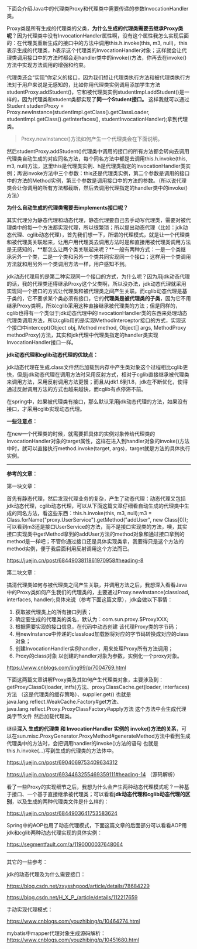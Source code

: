 下面会介绍Java中的代理类Proxy和代理类中需要传递的参数InvocationHandler类。

Proxy类是所有生成的代理类的父类，**为什么生成的代理类需要去继承Proxy类呢**？因为代理类中没有InvocationHandler属性啊，没有这个属性我怎么实现后面的：在代理类重新生成的接口中的方法中调用this.h.invoke(this, m3, null)，this表示生成的代理类，h表示这个代理类的InvocationHandler对象；这样就会让代理类调用接口中的方法时都会走handler类中的invoke()方法，你再去在invoke()方法中实现方法调用的增强和约束。

代理类还会“实现”你定义的接口，因为我们想让代理类执行方法和被代理类执行方法对于用户来说是无感知的，比如你用代理类实例调用添加学生方法studentProxy.addStudent()，它和被代理类实例studentImpl.addStudent()是一样的，因为代理类和student类都实现了**同一个Student接口。** 这样我就可以通过 Student studentProxy = Proxy.newInstance(studentImpl.getClass().getClassLoader, studentImpl.getClass().getInterfaces(), studentInvocationHandler);拿到代理类。

> Proxy.newInstance()方法如何产生一个代理类会在下面说明。

然后studentProxy.addStudent()代理类中调用的接口的所有方法都会转向去调用代理类自动生成的对应同名方法，每个同名方法中都是去调用this.h.invoke(this, m3, null)方法，这里this是代理类实例、h是代理类指定的InvocationHandler类实例；再说invoke方法中三个参数：this还是代理类实例，第二个参数是调用的接口中的方法的Method实例，第三个参数是调用接口中的方法的参数。（所以说代理类会让你调用的所有方法都截断，然后去调用代理指定的handler类中的invoke()方法）

**为什么自动生成的代理类需要去implements接口呢？**

其实代理分为静态代理和动态代理，静态代理要自己去手动写代理类，需要对被代理类中的每一个方法都实现代理，所以很繁琐；所以提出动态代理（比如：jdk动态代理、cglib动态代理），首先我们想一下，所谓的代理模式，就是让一个代理类和被代理类关联起来，让用户用代理类去调用方法时是和直接用被代理类调用方法是无感知的，**那怎么让两个类关联起来呢？**一般有两种方式：一是一个类继承另外一个类，二是一个类和另外一个类共同实现同一个接口；这样用一个类调用方法就和用另外一个类调用方法一样，用户感知不到。

jdk动态代理用的是第二种实现同一个接口的方式，为什么呢？因为用jdk动态代理的话，我的代理类还得继承Proxy这个父类啊，所以没办法，jdk动态代理就采用实现同一个接口的方式让代理类和被代理类之间产生关联。而cglib动态代理是基于类的，它不要求某个类必须有接口，它的**代理类是被代理类的子类**，因为它不用继承Proxy类啊，所以cglib采用这种直接继承被代理类的方法；但是同样的，cglib也得有一个类似于jdk动态代理中的InvocationHandler类的东西来处理动态代理类调用方法，所以cglib用的是实现MethodInterceptor接口的方式，实现这个接口中intercept(Object obj, Method method, Object[] args, MethodProxy methodProxy)方法，其实和jdk代理中代理类指定的handler类实现InvocationHandler接口一样。

**jdk动态代理和cglib动态代理的优缺点：**

jdk动态代理在生成.class文件然后加载到内存中产生类对象这个过程相比cglib更快，但是jdk动态代理在调用方法时采用反射方式，相对于cglib直接继承被代理类来调用方法，采用反射调用方法更慢；而且从jdk1.6到1.8，jdk在不断优化，使得通过反射调用方法的方式也越来越快，而cglib有点停滞不前。

在spring中，如果被代理类有接口，那么默认采用jdk动态代理的方法，如果没有接口，才采用cglib实现动态代理。

**一些注意点：**

在new一个代理类的时候，就需要把具体的实例对象传给代理类的InvocationHandler对象的target属性，这样在进入到handler对象的invoke()方法中时，就可以直接执行method.invoke(target, args)，target就是方法的具体执行实例。

---

**参考的文章：**

第一块文章：

首先有静态代理，然后发现代理业务的复杂，产生了动态代理：动态代理又包括jdk动态代理，cglib动态代理，可以从下面这篇文章仔细看自动生成的代理类中生成的同名方法，看这些东西：this.h.invoke(this, m3, null);m3 = Class.forName("proxy.UserService").getMethod("addUser", new Class[0]);可以看到m3还是接口UserService的方法，而不是接口实现类的方法，噢，其实接口实现类中getMethod拿到的addUser方法的method对象和通过接口拿到的method是一样吧；不管你通过接口还是具体实现类拿，我要得只是这个方法的method实例，便于我后面利用反射调用这个方法而已。

https://juejin.cn/post/6844903811861970958#heading-8

第二块文章：

搞清代理类如何与被代理类之间产生关联，并调用方法之后，我想深入看看Java中的Proxy类如何产生我们的代理类的，主要通过Proxy.newInstance(classload, interfaces, handler);具体来说（参考下面这篇文章），jdk会做以下事情：

1. 获取被代理类上的所有接口列表；
2. 确定要生成的代理类的类名，默认为：com.sun.proxy.$ProxyXXX;
3. 根据需要实现的接口信息，在代码中动态创建 该代理Proxy类的字节码；
4. 用newInstance中传递的classload加载器将对应的字节码转换成对应的class对象；
5. 创建InvocationHandler实例handler，用来处理Proxy所有方法调用；
6. Proxy的class对象 以创建的handler对象为参数，实例化一个proxy对象。

https://www.cnblogs.com/jing99/p/7004769.html

下面这两篇文章讲解Proxy类及其如何产生代理类对象，主要涉及到：getProxyClass0(loader, intfs)方法、proxyClassCache.get(loader, interfaces)方法 （这是代理类的缓存策略）、supplier.get() 也就是java.lang.reflect.WeakCache.Factory#get方法、java.lang.reflect.Proxy.ProxyClassFactory#apply方法 这个方法中会生成代理类字节文件 然后加载代理类。

继续**深入 生成的代理类 和 InvocationHandler 实例的 invoke()方法的关系**，可以在sun.misc.ProxyGenerator.ProxyMethod#generateMethod方法中看到生成代理类中的方法时，会把调用handler的invoke()方法的语句 也就是this.h.invoke(...)写到生成的代理类的方法体中。

https://juejin.cn/post/6904069753409634312

https://juejin.cn/post/6934463255469359111#heading-14 （源码解析）



看了一些Proxy的实现细节之后，我想为什么会产生两种动态代理模式呢？一种基于接口、一个基于直接继承被代理类；可以看看**jdk动态代理和cglib动态代理的区别**，以及生成的两种代理类文件是什么样的：

https://juejin.cn/post/6844903641753583624



Spring中的AOP也用了动态代理模式，下面这篇文章的后面部分可以看看AOP用jdk和cglib两种动态代理实现的具体实例：

https://segmentfault.com/a/1190000037648064

---

其它的一些参考：

jdk的动态代理及为什么需要接口：

https://blog.csdn.net/zxysshgood/article/details/78684229

https://blog.csdn.net/H_X_P_/article/details/112217659



手动实现代理模式：

https://www.cnblogs.com/youzhibing/p/10464274.html

mybatis中mapper代理对象生成源码解析：https://www.cnblogs.com/youzhibing/p/10451680.html